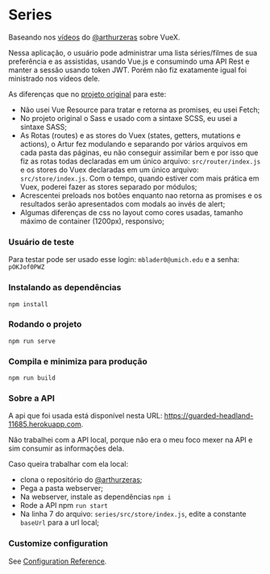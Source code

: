 # Series

Baseando nos [vídeos](https://bityli.com/olMdM) do [@arthurzeras](https://github.com/arthurzeras) sobre VueX.

Nessa aplicação, o usuário pode administrar uma lista séries/filmes de sua preferência e as assistidas, usando Vue.js e consumindo uma API Rest e manter a sessão usando token JWT.
Porém não fiz exatamente igual foi ministrado nos vídeos dele.

As diferenças que no [projeto original](https://github.com/arthurzeras/series-wished) para este:
- Não usei Vue Resource para tratar e retorna as promises, eu usei Fetch;
- No projeto original o Sass e usado com a sintaxe SCSS, eu usei a sintaxe SASS;
- As Rotas (routes) e as stores do Vuex (states, getters, mutations e actions), o Artur fez modulando e separando por vários arquivos em cada pasta das páginas, eu não conseguir assimilar bem e por isso que fiz as rotas todas declaradas em um único arquivo: `src/router/index.js` e os stores do Vuex declaradas em um único arquivo: `src/store/index.js`.
Com o tempo, quando estiver com mais prática em Vuex, poderei fazer as stores separado por módulos;
- Acrescentei preloads nos botões enquanto nao retorna as promises e os resultados serão apresentados com modals ao invés de alert;
- Algumas diferenças de css no layout como cores usadas, tamanho máximo de container (1200px), responsivo;

### Usuário de teste
Para testar pode ser usado esse login: `mblader0@umich.edu` e a senha: `pOKJof0PWZ`

### Instalando as dependências
```
npm install
```

### Rodando o projeto
```
npm run serve
```

### Compila e minimiza para produção
```
npm run build
```

### Sobre a API
A api que foi usada está disponível nesta URL: https://guarded-headland-11685.herokuapp.com.

Não trabalhei com a API local, porque não era o meu foco mexer na API e sim consumir as informações dela.

Caso queira trabalhar com ela local:
 - clona o repositório do [@arthurzeras](https://github.com/arthurzeras/series-wished#rodando-a-api-em-sua-m%C3%A1quina);
 - Pega a pasta webserver;
 - Na webserver, instale as dependências `npm i`
 - Rode a API npm `run start`
 - Na linha 7 do arquivo: `series/src/store/index.js`, edite a constante `baseUrl` para a url local;

### Customize configuration
See [Configuration Reference](https://cli.vuejs.org/config/).
